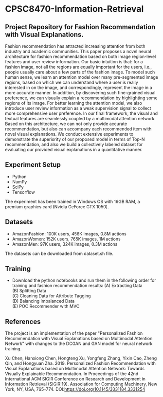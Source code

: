 # CPSC8470-Information-Retrieval
## **Project Repository for Fashion Recommendation with Visual Explanations.**

Fashion recommendation has attracted increasing attention from both industry and academic communities. This paper proposes a novel neural architecture for fashion recommendation based on both image region-level features and user review information. Our basic intuition is that: for a fashion image, not all the regions are equally important for the users, i.e., people usually care about a few parts of the fashion image. To model such human sense, we learn an attention model over many pre-segmented image regions, based on which we can understand where a user is really interested in on the image, and correspondingly, represent the image in a more accurate manner. In addition, by discovering such fine-grained visual preference, we can visually explain a recommendation by highlighting some regions of its image. For better learning the attention model, we also introduce user review information as a weak supervision signal to collect more comprehensive user preference. In our final framework, the visual and textual features are seamlessly coupled by a multimodal attention network. Based on this architecture, we can not only provide accurate recommendation, but also can accompany each recommended item with novel visual explanations. We conduct extensive experiments to demonstrate the superiority of our proposed model in terms of Top-N recommendation, and also we build a collectively labeled dataset for evaluating our provided visual explanations in a quantitative manner.

## Experiment Setup
* Python
* NumPy
* SciPy
* Tensorflow

The experiment has been trained in Windows OS with 16GB RAM, a premium graphics card (Nvidia GeForce GTX 1050).

## Datasets
* AmazonFashion: 100K users, 456K images, 0.8M actions
* AmazonWomen: 152K users, 765K images, 1M actions
* AmazonMen: 97K users, 324K images, 0.3M actions

The datasets can be downloaded from dataset.sh file.

## Training
* Download the python notebooks and run them in the following order for training and fashion recommendation results:
(A) Extracting Data <br/>
(B) Splitting Data <br/>
(C) Cleaning Data for Attribute Tagging <br/>
(D) Balancing Imbalanced Data <br/>
(E) POC Recommender with MVC <br/>

## References 
The project is an implementation of the paper "Personalized Fashion Recommendation with Visual Explanations based on Multimodal Attention Network" with changes to the DCGAN and GAN model for neural network training.

Xu Chen, Hanxiong Chen, Hongteng Xu, Yongfeng Zhang, Yixin Cao, Zheng Qin, and Hongyuan Zha. 2019. Personalized Fashion Recommendation with Visual Explanations based on Multimodal Attention Network: Towards Visually Explainable Recommendation. In Proceedings of the 42nd International ACM SIGIR Conference on Research and Development in Information Retrieval (SIGIR'19). Association for Computing Machinery, New York, NY, USA, 765–774. DOI:https://doi.org/10.1145/3331184.3331254
